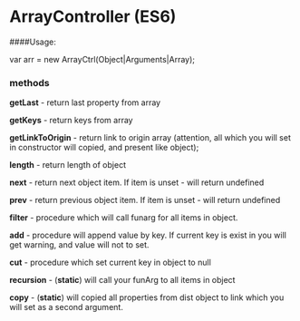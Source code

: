 # ArrayController (ES6)

####Usage:

var arr = new ArrayCtrl(Object|Arguments|Array);

### methods

**getLast** - return last property from array

**getKeys** - return keys from array

**getLinkToOrigin** - return link to origin array (attention, all which you will set in constructor will copied, and present like object);

**length** - return length of object

**next** - return next object item. If item is unset - will return undefined

**prev** - return previous object item. If item is unset - will return undefined

**filter** - procedure which will call funarg for all items in object.

**add** - procedure will append value by key. If current key is exist in you will get warning, and value will not to set.

**cut** - procedure which set current key in object to null

**recursion** - (**static**) will call your funArg to all items in object

**copy** - (**static**) will copied all properties from dist object to link which you will set as a second argument.  
